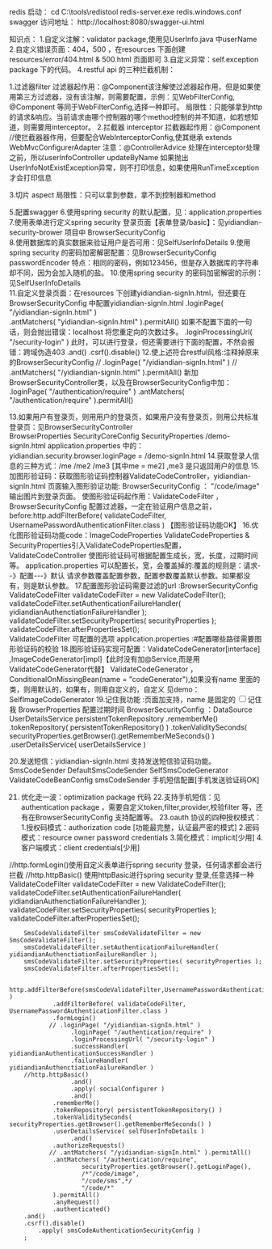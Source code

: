 redis 启动：
cd C:\tools\redistool
redis-server.exe redis.windows.conf
swagger 访问地址： http://localhost:8080/swagger-ui.html

知识点：
1.自定义注解：validator package,使用见UserInfo.java 中userName
2.自定义错误页面：404，500 ，在resources 下面创建resources/error/404.html & 500.html 页面即可
3.自定义异常：self.exception package 下的代码。
4.restful api 的三种拦截机制：
  
  1.过滤器filter
    过滤器起作用：@Component该注解使过滤器起作用，但是如果使用第三方过滤器，没有该注解，则需要配置，示例：见WebFilterConfig, @Component 等同于WebFilterConfig,选择一种即可。
        局限性：只能够拿到http的请求&响应。当前请求由哪个控制器的哪个method控制的并不知道，如若想知道，则需要用interceptor。 
  2.拦截器 interceptor
    拦截器起作用：@Component //使拦截器器作用，但要配合WebInterceptorConfig,使其继承 extends WebMvcConfigurerAdapter
        注意：@ControllerAdvice 处理在interceptor处理之前，所以userInfoController updateByName 如果抛出UserInfoNotExistException异常，则不打印信息，如果使用RunTimeException才会打印信息
  
  3.切片 aspect
        局限性：只可以拿到参数，拿不到控制器和method
        
5.配置swagger
6.使用spring security 的默认配置，见：application.properties
7.使用表单进行定义spring security 登录页面【表单登录/basic】：见yidiandian-security-brower 项目中 BrowserSecurityConfig   
8.使用数据库的真实数据来验证用户是否可用：见SelfUserInfoDetails
9.使用spring security 的密码加密解密配置：见BrowserSecurityConfig passwordEncoder
    特点：相同的密码，例如123456，但是存入数据库的字符串却不同，因为会加入随机的盐。
10.使用spring security 的密码加密解密的示例：见SelfUserInfoDetails    
11.自定义登录页面：在resources 下创建yidiandian-signIn.html，但还要在BrowserSecurityConfig 中配置yidiandian-signIn.html
   .loginPage( "/yidiandian-signIn.html" )   
   .antMatchers( "yidiandian-signIn.html" ).permitAll()
   如果不配置下面的一句话，则会抛出错误：localhost 将您重定向的次数过多。
   .loginProcessingUrl( "/security-login" )
   此时，可以进行登录，但还需要进行下面的配置，不然会报错：跨域伪造403
   .and()
   .csrf().disable()
12.使上述符合restful风格:注释掉原来的BrowserSecurityConfig
    // .loginPage( "/yidiandian-signIn.html" )
    // .antMatchers( "/yidiandian-signIn.html" ).permitAll()
    新加BrowserSecurityController类，以及在BrowserSecurityConfig中加：
       .loginPage( "/authentication/require" )
       .antMatchers( "/authentication/require" ).permitAll()
       
13.如果用户有登录页，则用用户的登录页，如果用户没有登录页，则用公共标准登录页：见BrowserSecurityController       
   BrowserProperties SecurityCoreConfig  SecurityProperties /demo-signIn.html
   application.properties 中的：yidiandian.security.browser.loginPage = /demo-signIn.html
14.获取登录人信息的三种方式：/me /me2 /me3 [其中me = me2] ,me3 是只返回用户的信息
15.加图形验证码：获取图形验证码控制器ValidateCodeController，yidiandian-signIn.html 页面输入图形验证功能: BrowserSecurityConfig ： "/code/image" 输出图片到登录页面。
   使图形验证码起作用：ValidateCodeFilter  ，BrowserSecurityConfig 配置过滤器，一定在验证用户信息之前，before:http.addFilterBefore( validateCodeFilter, UsernamePasswordAuthenticationFilter.class )
  【图形验证码功能OK】
16.优化图形验证码功能code：ImageCodeProperties ValidateCodeProperties & SecurityProperties引入ValidateCodeProperties配置，
   ValidateCodeController 使图形验证码可根据配置生成长，宽，长度，过期时间等。
   application.properties 可以配置长，宽，会覆盖掉的:覆盖的规则是：请求--》配置---》默认
   请求参数覆盖配置参数，配置参数覆盖默认参数。如果都没有，则是默认参数。
17.配置图形验证码需要过滤的url :BrowserSecurityConfig
        ValidateCodeFilter validateCodeFilter = new ValidateCodeFilter();
        validateCodeFilter.setAuthenticationFailureHandler( yidiandianAuthenctiationFailureHandler );
        validateCodeFilter.setSecurityProperties( securityProperties );
        validateCodeFilter.afterPropertiesSet();   
    ValidateCodeFilter 可配置的选项
    application.properties :#配置哪些路径需要图形验证码的校验
18.图形验证码实现可配置：ValidateCodeGenerator[interface] ,ImageCodeGenerator[impl]【此时没有加@Service,而是用ValidateCodeGenerator代替】
ValidateCodeGenerator ，ConditionalOnMissingBean(name = "codeGenerator"),如果没有name 里面的类，则用默认的，如果有，则用自定义的，自定义
见demo：SelfImageCodeGenerator
19.记住我功能 :页面加支持，name 是固定的    <td colspan='2'><input name="remember-me" type="checkbox" value="true" />记住我</td>
   BrowserProperties 配置过期时间
   BrowserSecurityConfig ：DataSource UserDetailsService persistentTokenRepository
     .rememberMe()
                   .tokenRepository( persistentTokenRepository() )
                   .tokenValiditySeconds( securityProperties.getBrowser().getRememberMeSeconds() )
                   .userDetailsService( userDetailsService )

20.发送短信：yidiandian-signIn.html 支持发送短信验证码功能。 SmsCodeSender DefaultSmsCodeSender SelfSmsCodeGenerator
 ValidateCodeBeanConfig smsCodeSender 手机短信配置[手机发送验证码OK]
 
21. 优化走一波：optimization package 代码
22.支持手机短信：见authentication package ，需要自定义token,filter,provider,校验filter 等，还有在BrowserSecurityConfig 支持配置等。
23.oauth 协议的四种授权模式：
   1.授权码模式：authorization code [功能最完整，认证最严密的模式]
   2.密码模式：resource owner password credentials
   3.简化模式：implicit[少用]
   4.客户端模式：client credentials[少用]
   
 



 //http.formLogin()使用自定义表单进行spring security 登录，任何请求都会进行拦截
        //http.httpBasic() 使用httpBasic进行spring security 登录,任意选择一种
        ValidateCodeFilter validateCodeFilter = new ValidateCodeFilter();
        validateCodeFilter.setAuthenticationFailureHandler( yidiandianAuthenctiationFailureHandler );
        validateCodeFilter.setSecurityProperties( securityProperties );
        validateCodeFilter.afterPropertiesSet();

        SmsCodeValidateFilter smsCodeValidateFilter = new SmsCodeValidateFilter();
        smsCodeValidateFilter.setAuthenticationFailureHandler( yidiandianAuthenctiationFailureHandler );
        smsCodeValidateFilter.setSecurityProperties( securityProperties );
        smsCodeValidateFilter.afterPropertiesSet();

            http.addFilterBefore(smsCodeValidateFilter,UsernamePasswordAuthenticationFilter.class  )
                .addFilterBefore( validateCodeFilter, UsernamePasswordAuthenticationFilter.class )
                .formLogin()
               // .loginPage( "/yidiandian-signIn.html" )
                     .loginPage( "/authentication/require" )
                     .loginProcessingUrl( "/security-login" )
                     .successHandler( yidiandianAuthenticationSuccessHandler )
                     .failureHandler( yidiandianAuthenctiationFailureHandler )
        //http.httpBasic()
                     .and()
                     .apply( socialConfigurer )
                     .and()
                .rememberMe()
                .tokenRepository( persistentTokenRepository() )
                .tokenValiditySeconds( securityProperties.getBrowser().getRememberMeSeconds() )
                .userDetailsService( selfUserInfoDetails )
                     .and()
                .authorizeRequests()
               // .antMatchers( "/yidiandian-signIn.html" ).permitAll()
                .antMatchers( "/authentication/require",
                        securityProperties.getBrowser().getLoginPage(),
                        /*"/code/image",
                        "/code/sms",*/
                        "/code/*"
                ).permitAll()
                .anyRequest()
                .authenticated()
        .and()
        .csrf().disable()
            .apply( smsCodeAuthenticationSecurityConfig )
        ;
    
   
   
       
  

